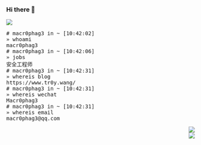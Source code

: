 ### Hi there 👋
<div align="left" style="display:inline; width=500px">

<div align="right" style="display:inline"><img src="https://github-readme-stats.vercel.app/api?username=Macr0phag3&show_icons=true&theme=radical&hide_title=true"></div>

<pre>
# macr0phag3 in ~ [10:42:02]
» whoami
macr0phag3
# macr0phag3 in ~ [10:42:06]
» jobs
安全工程师
# macr0phag3 in ~ [10:42:31]
» whereis blog
https://www.tr0y.wang/
# macr0phag3 in ~ [10:42:31]
» whereis wechat
Macr0phag3
# macr0phag3 in ~ [10:42:31]
» whereis email
macr0phag3@qq.com
</pre>
<div align="right" ><img src="https://img.shields.io/badge/Language-Python-brightgreen?style=flat&logo=c%2b%2b" /></div>
<div align="right" ><img src="https://img.shields.io/badge/Platform-Linux-brightgreen?style=flat&logo=red%20hat" /></div>
</div>


